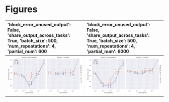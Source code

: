 
# Figures

| 'block_error_unused_output': False, 'share_output_across_tasks': True, 'batch_size': 500, 'num_repeatations': 4, 'partial_num': 600   | 'block_error_unused_output': False, 'share_output_across_tasks': True, 'batch_size': 500, 'num_repeatations': 4, 'partial_num': 6000   |
|:--------------------------------------------------------------------------------------------------------------------------------------|:---------------------------------------------------------------------------------------------------------------------------------------|
| ![](./base-shuffle-task-2-mean-False_True_500_4_600.png)                                                                              | ![](./base-shuffle-task-2-mean-False_True_500_4_6000.png)                                                                              |
